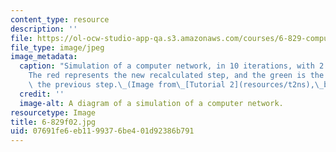 ```yaml
---
content_type: resource
description: ''
file: https://ol-ocw-studio-app-qa.s3.amazonaws.com/courses/6-829-computer-networks-fall-2002/07691fe6eb1199376be401d92386b791_6-829f02.jpg
file_type: image/jpeg
image_metadata:
  caption: "Simulation of a computer network, in 10 iterations, with 2.0 ms steps.\_\
    The red represents the new recalculated step, and the green is the trace from\
    \ the previous step.\_(Image from\_[Tutorial 2](resources/t2ns),\_by Hari Balakrishnan.)"
  credit: ''
  image-alt: A diagram of a simulation of a computer network.
resourcetype: Image
title: 6-829f02.jpg
uid: 07691fe6-eb11-9937-6be4-01d92386b791
---
```

